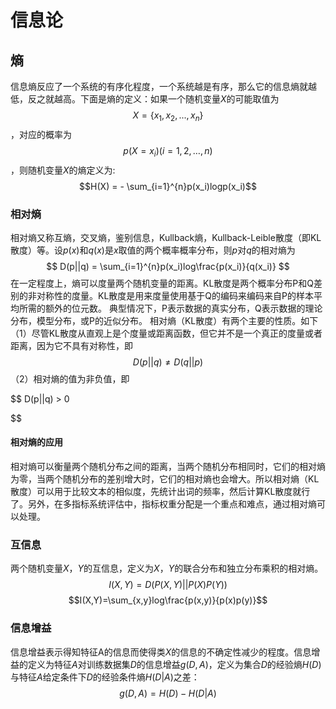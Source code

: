 
# 信息论
## 熵
信息熵反应了一个系统的有序化程度，一个系统越是有序，那么它的信息熵就越低，反之就越高。下面是熵的定义：如果一个随机变量$X$的可能取值为$$ X=\lbrace x_1,x_2,...,x_n \rbrace$$，对应的概率为$$p(X=x_i)(i=1,2, \dots, n)$$，则随机变量$X$的熵定义为:
$$H(X) = - \sum_{i=1}^{n}p(x_i)logp(x_i)$$
### 相对熵
   相对熵又称互熵，交叉熵，鉴别信息，Kullback熵，Kullback-Leible散度（即KL散度）等。设$p(x)$和$q(x)$是$x$取值的两个概率概率分布，则$p$对$q$的相对熵为
$$
D(p||q) = \sum_{i=1}^{n}p(x_i)log\frac{p(x_i)}{q(x_i)}
$$ 
   在一定程度上，熵可以度量两个随机变量的距离。KL散度是两个概率分布P和Q差别的非对称性的度量。KL散度是用来度量使用基于Q的编码来编码来自P的样本平均所需的额外的位元数。 典型情况下，P表示数据的真实分布，Q表示数据的理论分布，模型分布，或P的近似分布。
   相对熵（KL散度）有两个主要的性质。如下
   （1）尽管KL散度从直观上是个度量或距离函数，但它并不是一个真正的度量或者距离，因为它不具有对称性，即$$D(p||q) \neq D(q||p)$$
   （2）相对熵的值为非负值，即
   
   $$
   D(p||q) > 0
   
   $$
#### 相对熵的应用        
   相对熵可以衡量两个随机分布之间的距离，当两个随机分布相同时，它们的相对熵为零，当两个随机分布的差别增大时，它们的相对熵也会增大。所以相对熵（KL散度）可以用于比较文本的相似度，先统计出词的频率，然后计算KL散度就行了。另外，在多指标系统评估中，指标权重分配是一个重点和难点，通过相对熵可以处理。
### 互信息
两个随机变量$X$，$Y$的互信息，定义为$X$，$Y$的联合分布和独立分布乘积的相对熵。
$$I(X,Y)=D(P(X,Y)||P(X)P(Y))$$
$$I(X,Y)=\sum_{x,y}log\frac{p(x,y)}{p(x)p(y)}$$
### 信息增益
信息增益表示得知特征A的信息而使得类$X$的信息的不确定性减少的程度。信息增益的定义为特征$A$对训练数据集$D$的信息增益$g(D,A)$，定义为集合$D$的经验熵$H(D)$与特征$A$给定条件下$D$的经验条件熵$H(D|A)$之差：
$$g(D,A) = H(D) - H(D|A)$$
